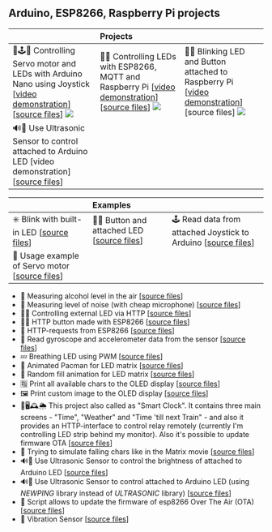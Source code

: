 ## Arduino, ESP8266, Raspberry Pi projects

|      |   Projects   | |
| :------------- | :------------- | :------------- |
| 📡🕹🚨 Controlling Servo motor and LEDs with Arduino Nano using Joystick [[video demonstration](https://youtu.be/dMZIztaue5U)] [[source files](servo_leds/servo_leds.ino)] [![](https://img.youtube.com/vi/dMZIztaue5U/0.jpg)](https://youtu.be/dMZIztaue5U)       | 🚥🔘 Controlling LEDs with ESP8266, MQTT and Raspberry Pi [[video demonstration](https://youtu.be/Odutzy32P4A)] [[source files](esp8266_mqtt_led/esp8266_mqtt_led.ino)] [![](https://img.youtube.com/vi/Odutzy32P4A/0.jpg)](https://youtu.be/Odutzy32P4A)       | 🚨🔘 Blinking LED and Button attached to Raspberry Pi [[video demonstration](https://youtu.be/iCikH7vxkV4)] [source files] [![](https://img.youtube.com/vi/iCikH7vxkV4/0.jpg)](https://youtu.be/iCikH7vxkV4) |
| 🔊🚨 Use Ultrasonic Sensor to control attached to Arduino LED [video demonstration] [[source files](ultrasonic/ultrasonic.ino)] |  |   |   |

| | Examples | |
| :------------- | :------------- | :------------- |
| ✳️ Blink with built-in LED [[source files](esp8266_blink/esp8266_blink.ino)]       | 🚨🔘 Button and attached LED [[source files](esp8266_button/esp8266_button.ino)]       | 🕹 Read data from attached Joystick to Arduino [[source files](example_joystick/example_joystick.ino)] |
|📡 Usage example of Servo motor [[source files](example_servo/example_servo.ino)]   |    | | |

- 🍺 Measuring alcohol level in the air [[source files](alcohol_sensor/alcohol_sensor.ino)]
- 🎤 Measuring level of noise (with cheap microphone) [[source files](cheap_microphone/cheap_microphone.ino)]
- 📶🚨 Controlling external LED via HTTP [[source files](control_over_http/control_over_http.ino)]
- 📶🔘 HTTP button made with ESP8266 [[source files](esp8266_http_button/esp8266_http_button.ino)]
- 📶 HTTP-requests from ESP8266 [[source files](esp8266_request/esp8266_request.ino)]
- 🧭 Read gyroscope and accelerometer data from the sensor [[source files](gyroscope_accelerometer/gyroscope_accelerometer.ino)]
- 💤 Breathing LED using PWM [[source files](led_breathing/led_breathing.ino)]
- 💠 Animated Pacman for LED matrix [[source files](led_matrix_pacman/led_matrix_pacman.ino)]
- 🔅 Random fill animation for LED matrix [[source files](led_matrix_random/led_matrix_random.ino)]
- 🈯️ Print all available chars to the OLED display [[source files](screen_all_chars/screen_all_chars.ino)]
- 🖼 Print custom image to the OLED display [[source files](screen_custom_image/screen_custom_image.ino)]
- 📶🖥🕰🌦 This project also called as "Smart Clock". It contains three main screens - "Time", "Weather" and "Time 'till next Train" - and also it provides an HTTP-interface to control relay remotely (currently I'm controlling LED strip behind my monitor). Also it's possible to update firmware OTA [[source files](screen_http_relay_ota/screen_http_relay_ota.ino)]
- 🍃 Trying to simulate falling chars like in the Matrix movie [[source files](screen_matrix_falling_chars/screen_matrix_falling_chars.ino)]
- 🔊🚨 Use Ultrasonic Sensor to control the brightness of attached to Arduino LED [[source files](ultrasonic_control_led_brightness/ultrasonic_control_led_brightness.ino)]
- 🔊🚨 Use Ultrasonic Sensor to control attached to Arduino LED (using _NEWPING_ library instead of _ULTRASONIC_ library) [[source files](ultrasonic_newping_library/ultrasonic_newping_library.ino)]
- 📶 Script allows to update the firmware of esp8266 Over The Air (OTA) [[source files](update_over_the_air/update_over_the_air.ino)]
- 📳 Vibration Sensor [[source files](vibration_sensor/vibration_sensor.ino)]
